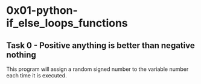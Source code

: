 # 0x01-python-if_else_loops_functions

## Task 0 - Positive anything is better than negative nothing
This program will assign a random signed number to the variable number each time it is executed.
